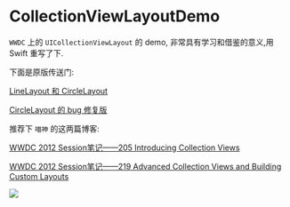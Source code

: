 # CollectionViewLayoutDemo

`WWDC` 上的 `UICollectionViewLayout` 的 demo, 非常具有学习和借鉴的意义,用 Swift 重写了下.

下面是原版传送门:

[LineLayout 和 CircleLayout](http://www.onevcat.com/wp-content/uploads/2012/08/advanced-collection-view-demo.zip)

[CircleLayout 的 bug 修复版](https://github.com/mpospese/CircleLayout/archive/master.zip)

推荐下 `喵神` 的这两篇博客:

[WWDC 2012 Session笔记——205 Introducing Collection Views](http://www.onevcat.com/2012/06/introducing-collection-views/)

[WWDC 2012 Session笔记——219 Advanced Collection Views and Building Custom Layouts](http://www.onevcat.com/2012/08/advanced-collection-view/)

![](Screenshot/CollectionViewLayoutDemo.gif)
